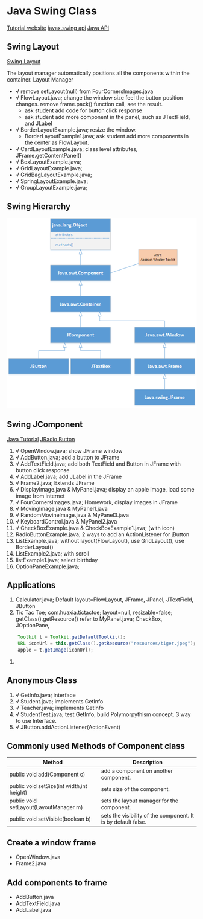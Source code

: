 # Java Swing Class

[Tutorial website](https://www.javatpoint.com/java-swing)
[javax.swing api](https://docs.oracle.com/javase/7/docs/api/javax/swing/package-summary.html)
[Java API](https://docs.oracle.com/javase/8/docs/api/)

## Swing Layout
[Swing Layout](https://www.tutorialspoint.com/swing/swing_layouts.htm)

The layout manager automatically positions all the components within the container. 
Layout Manager

* √ remove setLayout(null) from FourCornersImages.java
* √ FlowLayout.java; change the window size feel the button position changes. remove frame.pack() function call, see the result. 
    - ask student add code for button click response
    - ask student add more component in the panel, such as JTextField, and JLabel
* √ BorderLayoutExample.java; resize the window. 
    - BorderLayoutExample1.java; ask student add more components in the center as FlowLayout.
* √ CardLayoutExample.java; class level attributes, JFrame.getContentPanel()
* √ BoxLayoutExample.java;
* √ GridLayoutExample.java;
* √ GridBagLayoutExample.java;
* √ SpringLayoutExample.java;
* √ GroupLayoutExample.java;



## Swing Hierarchy
![Container](Swing.png)

## Swing JComponent
[Java Tutorial](https://docs.oracle.com/javase/tutorial/uiswing/components/scrollpane.html)
[JRadio Button](https://www.geeksforgeeks.org/jradiobutton-java-swing/?ref=lbp)
1. √ OpenWIndow.java; show JFrame window
1. √ AddButton.java; add a button to JFrame
1. √ AddTextField.java; add both TextField and Button in JFrame with button click response
1. √ AddLabel.java; add JLabel in the JFrame
1. √ Frame2.java; Extends JFrame
1. √ DisplayImage.java & MyPanel.java; display an apple image, load some image from internet
1. √ FourCornersImages.java; Homework, display images in JFrame
1. √ MovingImage.java & MyPanel1.java
1. √ RandomMovineImage.java & MyPanel3.java
1. √ KeyboardControl.java & MyPanel2.java
1. √ CheckBoxExample.java & CheckBoxExample1.java; (with icon)
1. RadioButtonExample.java; 2 ways to add an ActionListener for jButton
1. ListExample.java; without layout(FlowLayout), use GridLayout(), use BorderLayout() 
1. ListExample2.java; with scroll
1. listExample1.java; select birthday
1. OptionPaneExample.java; 

## Applications
1. Calculator.java; Default layout=FlowLayout, JFrame, JPanel, JTextField, JButton 
1. Tic Tac Toe; com.huaxia.tictactoe; layout=null, resizable=false; getClass().getResource() refer to MyPanel.java; CheckBox, JOptionPane,
```java
    Toolkit t = Toolkit.getDefaultToolkit();
    URL iconUrl = this.getClass().getResource("resources/tiger.jpeg");
    apple = t.getImage(iconUrl);

```
1. 
## Anonymous Class
1. √ GetInfo.java; interface
1. √ Student.java; implements GetInfo
1. √ Teacher.java; implements GetInfo
1. √ StudentTest.java; test GetInfo, build Polymorpythism concept. 3 way to use Interface.
1. √ JButton.addActionListener(ActionEvent) 

## Commonly used Methods of Component class
Method |	Description
|---|---|
public void add(Component c)	|add a component on another component.
public void setSize(int width,int height)	|sets size of the component.
public void setLayout(LayoutManager m)	|sets the layout manager for the component.
public void setVisible(boolean b)	|sets the visibility of the component. It is by default false.

## Create a window frame

* OpenWindow.java
* Frame2.java

## Add components to frame
* AddButton.java
* AddTextField.java
* AddLabel.java
